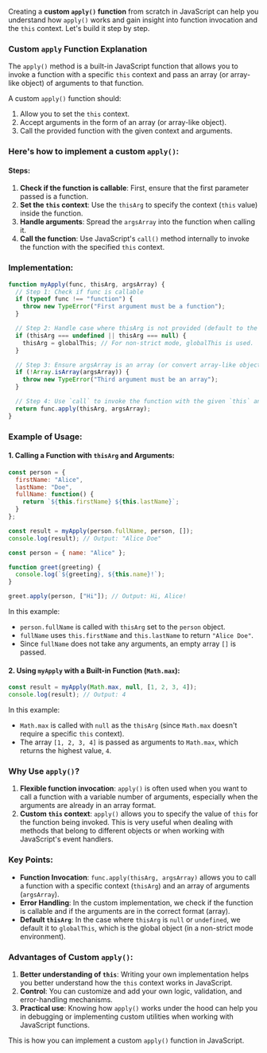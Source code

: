 Creating a **custom `apply()` function** from scratch in JavaScript can help you understand how `apply()` works and gain insight into function invocation and the `this` context. Let's build it step by step.

### Custom `apply` Function Explanation

The `apply()` method is a built-in JavaScript function that allows you to invoke a function with a specific `this` context and pass an array (or array-like object) of arguments to that function.

A custom `apply()` function should:
1. Allow you to set the `this` context.
2. Accept arguments in the form of an array (or array-like object).
3. Call the provided function with the given context and arguments.

### Here's how to implement a custom `apply()`:

#### Steps:
1. **Check if the function is callable**: First, ensure that the first parameter passed is a function.
2. **Set the `this` context**: Use the `thisArg` to specify the context (`this` value) inside the function.
3. **Handle arguments**: Spread the `argsArray` into the function when calling it.
4. **Call the function**: Use JavaScript's `call()` method internally to invoke the function with the specified `this` context.

### Implementation:

```javascript
function myApply(func, thisArg, argsArray) {
  // Step 1: Check if func is callable
  if (typeof func !== "function") {
    throw new TypeError("First argument must be a function");
  }

  // Step 2: Handle case where thisArg is not provided (default to the global object or null)
  if (thisArg === undefined || thisArg === null) {
    thisArg = globalThis; // For non-strict mode, globalThis is used.
  }

  // Step 3: Ensure argsArray is an array (or convert array-like objects to array)
  if (!Array.isArray(argsArray)) {
    throw new TypeError("Third argument must be an array");
  }

  // Step 4: Use `call` to invoke the function with the given `this` and arguments
  return func.apply(thisArg, argsArray);
}
```

### Example of Usage:

#### 1. Calling a Function with `thisArg` and Arguments:

```javascript
const person = {
  firstName: "Alice",
  lastName: "Doe",
  fullName: function() {
    return `${this.firstName} ${this.lastName}`;
  }
};

const result = myApply(person.fullName, person, []);
console.log(result); // Output: "Alice Doe"

const person = { name: "Alice" };

function greet(greeting) {
  console.log(`${greeting}, ${this.name}!`);
}

greet.apply(person, ["Hi"]); // Output: Hi, Alice!

```

In this example:
- `person.fullName` is called with `thisArg` set to the `person` object.
- `fullName` uses `this.firstName` and `this.lastName` to return `"Alice Doe"`.
- Since `fullName` does not take any arguments, an empty array `[]` is passed.

#### 2. Using `myApply` with a Built-in Function (`Math.max`):

```javascript
const result = myApply(Math.max, null, [1, 2, 3, 4]);
console.log(result); // Output: 4
```

In this example:
- `Math.max` is called with `null` as the `thisArg` (since `Math.max` doesn't require a specific `this` context).
- The array `[1, 2, 3, 4]` is passed as arguments to `Math.max`, which returns the highest value, `4`.

### Why Use `apply()`?

1. **Flexible function invocation**: `apply()` is often used when you want to call a function with a variable number of arguments, especially when the arguments are already in an array format.
2. **Custom `this` context**: `apply()` allows you to specify the value of `this` for the function being invoked. This is very useful when dealing with methods that belong to different objects or when working with JavaScript's event handlers.

### Key Points:
- **Function Invocation**: `func.apply(thisArg, argsArray)` allows you to call a function with a specific context (`thisArg`) and an array of arguments (`argsArray`).
- **Error Handling**: In the custom implementation, we check if the function is callable and if the arguments are in the correct format (array).
- **Default `thisArg`**: In the case where `thisArg` is `null` or `undefined`, we default it to `globalThis`, which is the global object (in a non-strict mode environment).

### Advantages of Custom `apply()`:
1. **Better understanding of `this`**: Writing your own implementation helps you better understand how the `this` context works in JavaScript.
2. **Control**: You can customize and add your own logic, validation, and error-handling mechanisms.
3. **Practical use**: Knowing how `apply()` works under the hood can help you in debugging or implementing custom utilities when working with JavaScript functions.

This is how you can implement a custom `apply()` function in JavaScript.
